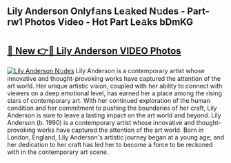 ## Lily Anderson Onlyf𝚊ns Le𝚊ked N𝚞des - Part-rw1 Photos Video - Hot Part Le𝚊ks bDmKG

# <h2><a href="http://ab36775.deff.icu/?id=Lily+Anderson">🔗 New 👉🔴 Lily Anderson VIDEO Photos</a></h2>

[![Lily Anderson N𝚞des](https://i.imgur.com/rIISA9y.gif)](http://ab36775.deff.icu/?id=Lily+Anderson)
Lily Anderson is a contemporary artist whose innovative and thought-provoking works have captured the attention of the art world. Her unique artistic vision, coupled with her ability to connect with viewers on a deep emotional level, has earned her a place among the rising stars of contemporary art. With her continued exploration of the human condition and her commitment to pushing the boundaries of her craft, Lily Anderson is sure to leave a lasting impact on the art world and beyond. Lily Anderson (b. 1990) is a contemporary artist whose innovative and thought-provoking works have captured the attention of the art world. Born in London, England, Lily Anderson's artistic journey began at a young age, and her dedication to her craft has led her to become a force to be reckoned with in the contemporary art scene.
